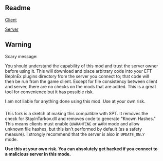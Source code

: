 ## Readme

[Client](./client/README.md)

[Server](./server/README.md)

## Warning

Scary message:

You should understand the capability of this mod and trust the server owner before using it. This will download and place arbitrary code into your EFT BepInEx plugins directory from the server you connect to; that code will then be run from the game client. Except for file consistency between client and server, there are no checks on the mods that are added. This is a great tool for convenience but it has possible risk.

I am not liable for anything done using this mod. Use at your own risk.

### 

This fork is a sketch at making this compatible with SPT. It removes the check for StayInTarkov.dll and removes code to generate "Known Hashes." This means clients must enable `QUARANTINE` or `WARN` mode and allow unknown file hashes, but this isn't performed by default (as a safety measure). I strongly recommend that the server is also in `UPDATE_ONLY` mode.

**Use this at your own risk. You can absolutely get hacked if you connect to a malicious server in this mode.**